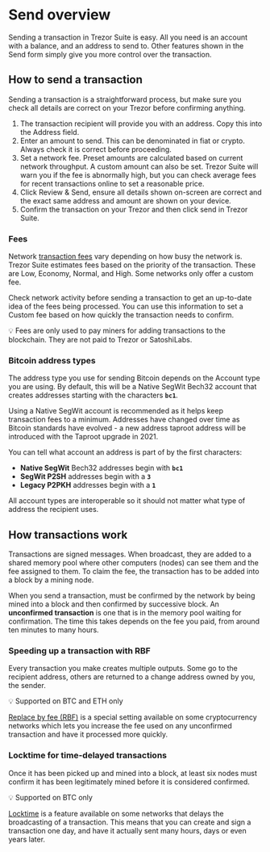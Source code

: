 # Send overview

Sending a transaction in Trezor Suite is easy. All you need is an account with a balance, and an address to send to. Other features shown in the Send form simply give you more control over the transaction.

## How to send a transaction

Sending a transaction is a straightforward process, but make sure you check all details are correct on your Trezor before confirming anything.  

1. The transaction recipient will provide you with an address. Copy this into the Address field.
2. Enter an amount to send. This can be denominated in fiat or crypto. Always check it is correct before proceeding.
3. Set a network fee. Preset amounts are calculated based on current network throughput. A custom amount can also be set. Trezor Suite will warn you if the fee is abnormally high, but you can check average fees for recent transactions online to set a reasonable price.
4. Click Review & Send, ensure all details shown on-screen are correct and the exact same address and amount are shown on your device.
5. Confirm the transaction on your Trezor and then click send in Trezor Suite.

### Fees

Network [transaction fees](transaction-fees.md) vary depending on how busy the network is. Trezor Suite estimates fees based on the priority of the transaction. These are Low, Economy, Normal, and High. Some networks only offer a custom fee.

Check network activity before sending a transaction to get an up-to-date idea of the fees being processed. You can use this information to set a Custom fee based on how quickly the transaction needs to confirm.

💡 Fees are only used to pay miners for adding transactions to the blockchain. They are not paid to Trezor or SatoshiLabs.

### Bitcoin address types

The address type you use for sending Bitcoin depends on the Account type you are using. By default, this will be a Native SegWit Bech32 account that creates addresses starting with the characters **`bc1`**.

Using a Native SegWit account is recommended as it helps keep transaction fees to a minimum. Addresses have changed over time as Bitcoin standards have evolved - a new address taproot address will be introduced with the Taproot upgrade in 2021.

You can tell what account an address is part of by the first characters:

* **Native SegWit** Bech32 addresses begin with **`bc1`**
* **SegWit P2SH** addresses begin with a **`3`**
* **Legacy P2PKH** addresses begin with a **`1`** 

 All account types are interoperable so it should not matter what type of address the recipient uses.

## How transactions work

Transactions are signed messages. When broadcast, they are added to a shared memory pool where other computers \(nodes\) can see them and the fee assigned to them. To claim the fee, the transaction has to be added into a block by a mining node.   

When you send a transaction, must be confirmed by the network by being mined into a block and then confirmed by successive block. An **unconfirmed transaction** is one that is in the memory pool waiting for confirmation. The time this takes depends on the fee you paid, from around ten minutes to many hours. 

### Speeding up a transaction with RBF

Every transaction you make creates multiple outputs. Some go to the recipient address, others are returned to a change address owned by you, the sender.

💡 Supported on BTC and ETH only

[Replace by fee \(RBF\)](rbf-replace-by-fee.md) is a special setting available on some cryptocurrency networks which lets you increase the fee used on any unconfirmed transaction and have it processed more quickly.

### Locktime for time-delayed transactions 

Once it has been picked up and mined into a block, at least six nodes must confirm it has been legitimately mined before it is considered confirmed.

💡 Supported on BTC only

[Locktime](locktime.md) is a feature available on some networks that delays the broadcasting of a transaction. This means that you can create and sign a transaction one day, and have it actually sent many hours, days or even years later.

